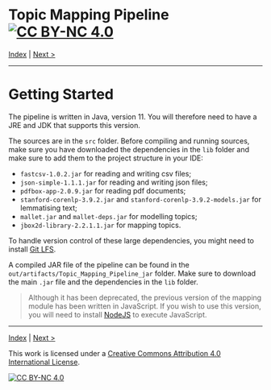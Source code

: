 # Topic Mapping Pipeline [![CC BY-NC 4.0][cc-by-nc-shield]][cc-by-nc]

[Index](index.md) | [Next >](SystemOverview.md)

---

# Getting Started

The pipeline is written in Java, version 11. You will therefore need to have a JRE and JDK that supports this version.

The sources are in the `src` folder. Before compiling and running sources, make sure you have downloaded the
dependencies in the `lib` folder and make sure  to add them to the project structure in your IDE:
- `fastcsv-1.0.2.jar` for reading and writing csv files;
- `json-simple-1.1.1.jar` for reading and writing json files;
- `pdfbox-app-2.0.9.jar` for reading pdf documents;
- `stanford-corenlp-3.9.2.jar` and `stanford-corenlp-3.9.2-models.jar` for lemmatising text;
- `mallet.jar` and `mallet-deps.jar` for modelling topics;
- `jbox2d-library-2.2.1.1.jar` for mapping topics.

To handle version control of these large dependencies, you might need to install [Git LFS](https://git-lfs.github.com/).

A compiled JAR file of the pipeline can be found in the `out/artifacts/Topic_Mapping_Pipeline_jar` folder.
Make sure to download the main `.jar` file and the dependencies in the `lib` folder.

> Although it has been deprecated, the previous version of the mapping module has been written in JavaScript.
  If you wish to use this version, you will need to install [NodeJS](https://nodejs.org/en/) to execute JavaScript.

---

[Index](index.md) | [Next >](SystemOverview.md)

This work is licensed under a [Creative Commons Attribution 4.0 International
License][cc-by-nc].

[![CC BY-NC 4.0][cc-by-nc-image]][cc-by-nc]

[cc-by-nc]: http://creativecommons.org/licenses/by-nc/4.0/
[cc-by-nc-image]: https://i.creativecommons.org/l/by-nc/4.0/88x31.png
[cc-by-nc-shield]: https://img.shields.io/badge/License-CC%20BY--NC%204.0-lightgrey.svg
